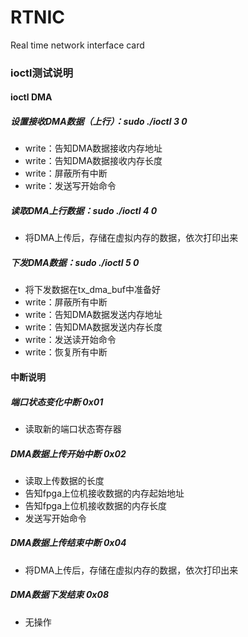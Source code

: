 # RTNIC

Real time network interface card

### ioctl测试说明

#### ioctl DMA
##### 设置接收DMA数据（上行）：sudo ./ioctl 3 0
- write：告知DMA数据接收内存地址
- write：告知DMA数据接收内存长度
- write：屏蔽所有中断
- write：发送写开始命令

##### 读取DMA上行数据：sudo ./ioctl 4 0
- 将DMA上传后，存储在虚拟内存的数据，依次打印出来

##### 下发DMA数据：sudo ./ioctl 5 0

- 将下发数据在tx_dma_buf中准备好
- write：屏蔽所有中断
- write：告知DMA数据发送内存地址
- write：告知DMA数据发送内存长度
- write：发送读开始命令
- write：恢复所有中断

#### 中断说明

##### 端口状态变化中断 0x01
- 读取新的端口状态寄存器

##### DMA数据上传开始中断 0x02
- 读取上传数据的长度
- 告知fpga上位机接收数据的内存起始地址
- 告知fpga上位机接收数据的内存长度
- 发送写开始命令

##### DMA数据上传结束中断 0x04
- 将DMA上传后，存储在虚拟内存的数据，依次打印出来

##### DMA数据下发结束 0x08
- 无操作